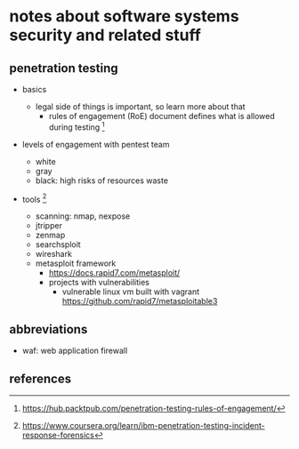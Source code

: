 # notes about software systems security and related stuff

## penetration testing

- basics
  - legal side of things is important, so learn more about that 
    - rules of engagement (RoE) document defines what is allowed during testing [^1]

- levels of engagement with pentest team
  - white
  - gray
  - black: high risks of resources waste

- tools [^2]
  - scanning: nmap, nexpose 
  - jtripper
  - zenmap
  - searchsploit
  - wireshark
  - metasploit framework
    - https://docs.rapid7.com/metasploit/
    - projects with vulnerabilities
      - vulnerable linux vm built with vagrant https://github.com/rapid7/metasploitable3


## abbreviations

- waf: web application firewall


## references

[^1]: https://hub.packtpub.com/penetration-testing-rules-of-engagement/
[^2]: https://www.coursera.org/learn/ibm-penetration-testing-incident-response-forensics
